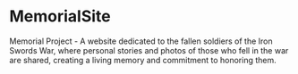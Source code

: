 # MemorialSite
Memorial Project - A website dedicated to the fallen soldiers of the Iron Swords War, where personal stories and photos of those who fell in the war are shared, creating a living memory and commitment to honoring them.

